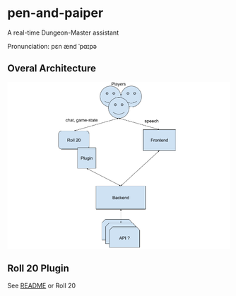 # pen-and-paiper
A real-time Dungeon-Master assistant

Pronunciation: pɛn ænd ˈpɑɪpə

## Overal Architecture
![architecture diagram](docs/pen-and-paiper-architecture.png "Architecture Diagram")

## Roll 20 Plugin

See [README](roll20-plugin/README.md) or Roll 20
